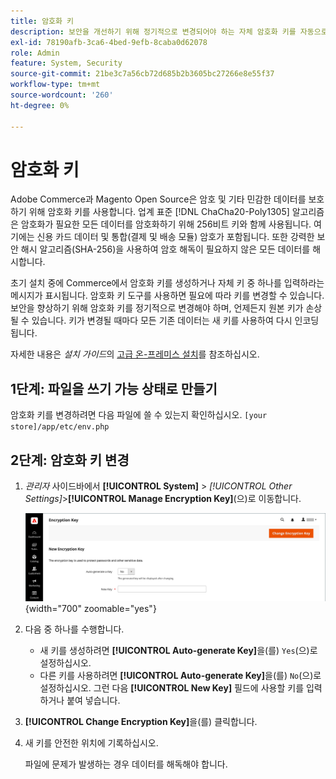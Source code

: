 ```yaml
---
title: 암호화 키
description: 보안을 개선하기 위해 정기적으로 변경되어야 하는 자체 암호화 키를 자동으로 생성하거나 추가하는 방법에 대해 알아봅니다.
exl-id: 78190afb-3ca6-4bed-9efb-8caba0d62078
role: Admin
feature: System, Security
source-git-commit: 21be3c7a56cb72d685b2b3605bc27266e8e55f37
workflow-type: tm+mt
source-wordcount: '260'
ht-degree: 0%

---
```


# 암호화 키

Adobe Commerce과 Magento Open Source은 암호 및 기타 민감한 데이터를 보호하기 위해 암호화 키를 사용합니다. 업계 표준 [!DNL ChaCha20-Poly1305] 알고리즘은 암호화가 필요한 모든 데이터를 암호화하기 위해 256비트 키와 함께 사용됩니다. 여기에는 신용 카드 데이터 및 통합(결제 및 배송 모듈) 암호가 포함됩니다. 또한 강력한 보안 해시 알고리즘(SHA-256)을 사용하여 암호 해독이 필요하지 않은 모든 데이터를 해시합니다.

초기 설치 중에 Commerce에서 암호화 키를 생성하거나 자체 키 중 하나를 입력하라는 메시지가 표시됩니다. 암호화 키 도구를 사용하면 필요에 따라 키를 변경할 수 있습니다. 보안을 향상하기 위해 암호화 키를 정기적으로 변경해야 하며, 언제든지 원본 키가 손상될 수 있습니다. 키가 변경될 때마다 모든 기존 데이터는 새 키를 사용하여 다시 인코딩됩니다.

자세한 내용은 _설치 가이드_&#x200B;의 [고급 온-프레미스 설치](https://experienceleague.adobe.com/docs/commerce-operations/installation-guide/advanced.html)를 참조하십시오.

## 1단계: 파일을 쓰기 가능 상태로 만들기

암호화 키를 변경하려면 다음 파일에 쓸 수 있는지 확인하십시오. `[your store]/app/etc/env.php`

## 2단계: 암호화 키 변경

1. _관리자_ 사이드바에서 **[!UICONTROL System]** > _[!UICONTROL Other Settings]_>**[!UICONTROL Manage Encryption Key]**(으)로 이동합니다.

   ![시스템 암호화 키](./assets/encryption-key.png){width="700" zoomable="yes"}

1. 다음 중 하나를 수행합니다.

   - 새 키를 생성하려면 **[!UICONTROL Auto-generate Key]**&#x200B;을(를) `Yes`(으)로 설정하십시오.
   - 다른 키를 사용하려면 **[!UICONTROL Auto-generate Key]**&#x200B;을(를) `No`(으)로 설정하십시오. 그런 다음 **[!UICONTROL New Key]** 필드에 사용할 키를 입력하거나 붙여 넣습니다.

1. **[!UICONTROL Change Encryption Key]**&#x200B;을(를) 클릭합니다.

1. 새 키를 안전한 위치에 기록하십시오.

   파일에 문제가 발생하는 경우 데이터를 해독해야 합니다.
